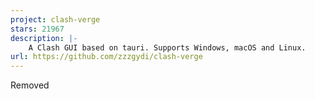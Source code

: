```yaml
---
project: clash-verge
stars: 21967
description: |-
    A Clash GUI based on tauri. Supports Windows, macOS and Linux.
url: https://github.com/zzzgydi/clash-verge
---
```


Removed

